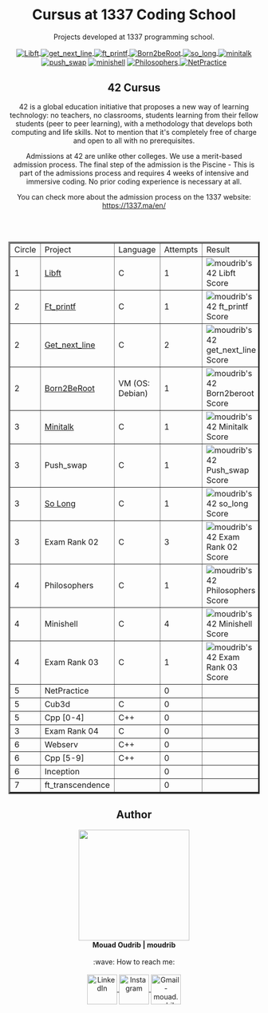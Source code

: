 <h1 align="center"> Cursus at 1337 Coding School </h1>

<p align="center" > Projects developed at 1337 programming school.</p>

<div align="center" style="display: inline_block">
<a href="https://github.com/mouadd55/Libft-42Cursus" target="_blank"> <img align="center" alt="Libft" src="https://user-images.githubusercontent.com/81205527/149165832-9344c9e5-6075-4268-b276-26b60efc5733.png"> </a>
  <a href="https://github.com/mouadd55/Get_next_line-42Cursus" target="_blank"><img align="center" alt="get_next_line" src="https://user-images.githubusercontent.com/81205527/149212588-45d60d10-2e78-46c5-bf0c-0dc247464ad5.png">  </a>
    <a href="https://github.com/mouadd55/ft_printf-42Cursus" target="_blank"><img align="center" alt="ft_printf" src="https://user-images.githubusercontent.com/81205527/157133425-69e61e0d-9051-4733-87cb-844319544a8b.png">  </a>
    <a href="https://github.com/mouadd55/Born2beroot-42Cursus" target="_blank"><img align="center" alt="Born2beRoot" src="https://user-images.githubusercontent.com/81205527/172609635-7e885150-0014-4f7b-815d-45ab7bfc2b47.png"> </a>
    <a href="https://github.com/mouadd55/So_long-42Cursus" target="_blank"><img align="center" alt="so_long" src="https://user-images.githubusercontent.com/81205527/179134510-48689e9e-f8e4-4165-be40-2e0ec8f5d60d.png"> </a>
    <a href="https://github.com/mouadd55/Minitalk-42Cursus" target="_blank"><img align="center" alt="minitalk" src="https://user-images.githubusercontent.com/49005437/233488325-55f233f9-712c-4b24-968a-c8274b6c3f71.png"> </a>
<a href="" target="_blank"><img align="center" alt="push_swap" src="https://user-images.githubusercontent.com/81205527/191116700-f59a18fd-e7f5-4c76-8f41-74a68d1ba32b.png"></a>
 <a href="" target="_blank"><img align="center" alt="minishell" src="https://user-images.githubusercontent.com/81205527/206884965-cfe1b09f-0c6c-4a9d-b252-a9fffb78dfef.png"></a>
   <a href="" target="_blank"><img align="center" alt="Philosophers" src="https://user-images.githubusercontent.com/81205527/210457725-477080a7-1a97-4968-9621-35c3e747c22b.png"> </a>
    <a href="" target="_blank"><img align="center" alt="NetPractice" src="https://user-images.githubusercontent.com/81205527/213839641-716b2231-992b-4dcb-aab7-90ec844fa1d3.png"> </a>

	
<h2 align="center" id="42-cursus">
	42 Cursus 
</h2>
	
42 is a global education initiative that proposes a new way of learning technology: no teachers, no classrooms,
students learning from their fellow students (peer to peer learning),
with a methodology that develops both computing and life skills.
Not to mention that it's completely free of charge and open to all with no prerequisites.

Admissions at 42 are unlike other colleges. We use a merit-based admission process.
The final step of the admission is the Piscine - This is part of the admissions process and 
requires 4 weeks of intensive and immersive coding. No prior coding experience is necessary at all.
	
You can check more about the admission process on the 1337 website: https://1337.ma/en/

<br><br>
<table border=3 align="center">
	<tr>
		<td>
			Circle
		</td>
		<td>
			Project
		</td>
		<td>
			Language
		</td>
		<td>
			Attempts
		</td>
		<td>
			Result
		</td>
	</tr>
	<tr>
		<td>
			1
		</td>
		<td>
			<a href="https://github.com/mouadd55/Libft-42Cursus">Libft</a>
		</td>
		<td>
			C
		</td>
		<td>
			1
		</td>
		<td>
			<img src="https://badge42.vercel.app/api/v2/cl3fwxmuu002509l4a9fnzm1a/project/2684293" alt="moudrib's 42 Libft Score" />
		</td>
	</tr>
	<tr>
		<td>
			2
		</td>
		<td>
			<a href="https://github.com/mouadd55/ft_printf-42Cursus">Ft_printf</a>
		</td>
		<td>
			C
		</td>
		<td>
			1
		</td>
		<td>
			<img src="https://badge42.vercel.app/api/v2/cl3fwxmuu002509l4a9fnzm1a/project/2684293" alt="moudrib's 42 ft_printf Score" />
		</td>
	</tr>
	<tr>
		<td>
			2
		</td>
		<td>
			<a href="https://github.com/mouadd55/Get_next_line-42Cursus">Get_next_line</a>
		</td>
		<td>
			C
		</td>
		<td>
			2
		</td>
		<td>
			<img src="https://badge42.vercel.app/api/v2/cl3fwxmuu002509l4a9fnzm1a/project/2469603" alt="moudrib's 42 get_next_line Score" />
		</td>
	</tr>
	<tr>
		<td>
			2
		</td>
		<td>
			<a href="https://github.com/mouadd55/Born2beroot-42Cursus">Born2BeRoot</a>
		</td>
		<td>
			VM (OS: Debian) 
		</td>
		<td>
			1
		</td>
		<td>
			<img src="https://badge42.vercel.app/api/v2/cl3fwxmuu002509l4a9fnzm1a/project/2476221" alt="moudrib's 42 Born2beroot Score" />
		</td>
	</tr>
	<tr>
		<td>
			3
		</td>
		<td>
			<a href="https://github.com/mouadd55/Minitalk-42Cursus">Minitalk</a>
		</td>
		<td>
			C
		</td>
		<td>
			1
		</td>
		<td>
			<img src="https://badge42.vercel.app/api/v2/cl3fwxmuu002509l4a9fnzm1a/project/2529235" alt="moudrib's 42 Minitalk Score" />
		</td>
	</tr>
	<tr>
		<td>
			3
		</td>
		<td>
			Push_swap
		</td>
		<td>
			C
		</td>
		<td>
			1
		</td>
		<td>
			<img src="https://badge42.vercel.app/api/v2/cl3fwxmuu002509l4a9fnzm1a/project/2495633" alt="moudrib's 42 Push_swap Score" />
		</td>
	</tr>
	<tr>
		<td>
			3
		</td>
		<td>
			<a href="https://github.com/mouadd55/So_long-42Cursus">So Long</a>
		</td>
		<td>
			C
		</td>
		<td>
			1
		</td>
		<td>
			<img src="https://badge42.vercel.app/api/v2/cl3fwxmuu002509l4a9fnzm1a/project/2537426" alt="moudrib's 42 so_long Score" />
		</td>
	</tr>
	<tr>
		<td>
			3
		</td>
		<td>
			Exam Rank 02
		</td>
		<td>
			C
		</td>
		<td>
			3
		</td>
		<td>
			<img src="https://badge42.vercel.app/api/v2/clgbdk824000608lev5dbbmbu/project/3064434" alt="moudrib's 42 Exam Rank 02 Score" />
		</td>
	</tr>
	<tr>
		<td>
			4
		</td>
		<td>
			Philosophers
		</td>
		<td>
			C
		</td>
		<td>
			1
		</td>
		<td>
			<img src="https://badge42.vercel.app/api/v2/cl3fwxmuu002509l4a9fnzm1a/project/2537426" alt="moudrib's 42 Philosophers Score" />
		</td>
	</tr>
	<tr>
		<td>
			4
		</td>
		<td>
			Minishell
		</td>
		<td>
			C
		</td>
		<td>
			4
		</td>
		<td>
			<img src="https://badge42.vercel.app/api/v2/clgbdk824000608lev5dbbmbu/project/3040568" alt="moudrib's 42 Minishell Score" />
		</td>
	</tr>
	<tr>
		<td>
			4
		</td>
		<td>
			Exam Rank 03
		</td>
		<td>
			C
		</td>
		<td>
			1
		</td>
		<td>
			<img src="https://badge42.vercel.app/api/v2/clgbdk824000608lev5dbbmbu/project/3064434" alt="moudrib's 42 Exam Rank 03 Score" />
		</td>
	</tr>
		<tr>
		<td>
			5
		</td>
		<td>
			NetPractice
		</td>
		<td>
			</br>
		</td>
		<td>
			0
		</td>
		<td>
			<img src="https://badge42.vercel.app/api/v2/clgbdk824000608lev5dbbmbu/project/3164323" alt="" />
		</td>
	</tr>
	<tr>
		<td>
			5
		</td>
		<td>
			Cub3d
		</td>
		<td>
			C
		</td>
		<td>
			0
		</td>
		<td>
			<img src="" alt="" />
		</td>
	</tr>
	<tr>
		<td>
			5
		</td>
		<td>
			Cpp [0-4]
		</td>
		<td>
			C++
		</td>
		<td>
			0
		</td>
		<td>
			<img src="" alt="" />
		</td>
	</tr>
	<tr>
		<td>
			3
		</td>
		<td>
			Exam Rank 04
		</td>
		<td>
			C
		</td>
		<td>
			0
		</td>
		<td>
			<img src="" alt="" />
		</td>
	</tr>
	<tr>
		<td>
			6
		</td>
		<td>
			Webserv
		</td>
		<td>
			C++
		</td>
		<td>
			0
		</td>
		<td>
			<img src="" alt="" />
		</td>
	</tr>
	<tr>
		<td>
			6
		</td>
		<td>
			Cpp [5-9]
		</td>
		<td>
			C++
		</td>
		<td>
			0
		</td>
		<td>
			<img src="" alt="" />
		</td>
	</tr>
	<tr>
		<td>
			6
		</td>
		<td>
			Inception
		</td>
		<td>
			</br>  
		</td>
		<td>
			0
		</td>
		<td>
			<img src="" alt="" />
		</td>
	</tr>
	<tr>
		<td>
			7
		</td>
		<td>
			ft_transcendence
		</td>
		<td>
		</td>
		<td>
			0
		</td>
		<td>
			<img src="" alt="" />
		</td>
	</tr>
</table>

<h2  align="center" id="author">
	Author
</h2>

<div align="center">
	<div>
		<img height="222em" src="https://user-images.githubusercontent.com/49005437/233532120-ed43360f-7013-4343-a4b2-3371fdc65f2b.jpg">
	</div>
	<div>
		<strong> Mouad Oudrib | moudrib </strong>
<br><br>
:wave: How to reach me:
<br><br>
    </div> 
    <div>
  		<a href="https://linkedin.com/in/mouad-o-ba971712a" target="_blank">
			<img align="center" alt="LinkedIn" height="60" src="https://user-images.githubusercontent.com/81205527/157161849-01a9df02-bf32-45be-add4-122bc40b48cf.png">
		</a>
		<a href="https://www.instagram.com/mouad_oudrib" target="_blank">
			<img align="center" alt="Instagram" height="60" src="https://user-images.githubusercontent.com/81205527/157161841-19ec3ab2-2c8f-4ec0-8b9d-3cd885256098.png">
		</a>
		<a href = "mailto:mouad.oudrib@gmail.com">
			<img align="center" alt="Gmail - mouad.oudrib@gmail.com" height="60" src="https://user-images.githubusercontent.com/81205527/157161831-eb9dffee-404b-4ffe-b0af-34671219f7fb.png">
		</a>
	</div>
</div>
